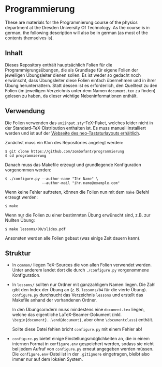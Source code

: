 Programmierung
==============

These are materials for the Programmierung course of the physics department at
the Dresden University Of Technology. As the course is in german, the following
description will also be in german (as most of the contents themselves is).

Inhalt
------

Dieses Repository enthält hauptsächlich Folien für die Programmierungsübungen,
die als Grundlage für eigene Folien der jeweiligen Übungsleiter dienen sollen.
Es ist weder so gedacht noch erwünscht, dass Übungsleiter diese Folien einfach
übernehmen und in ihrer Übung herunterrattern. Statt dessen ist es erforderlich,
den Quelltext zu den Folien (im jeweiligen Verzeichnis unter dem Namen
``document.tex`` zu finden) gelesen zu haben, da dieser wichtige
Nebeninformationen enthält.

Verwendung
----------

Die Folien verwenden das ``uniinput.sty``-TeX-Paket, welches leider nicht in der
Standard-TeX-Distribution enthalten ist. Es muss manuell installiert werden
und ist auf der [Webseite des neo-Tastaturlayouts erhältlich][1].

Zunächst muss ein Klon des Repositories angelegt werden:

    $ git clone https://github.com/zombofant/programmierung
    $ cd programmierung

Danach muss das Makefile erzeugt und grundlegende Konfiguration vorgenommen
werden:

    $ ./configure.py --author-name "Ihr Name" \
                     --author-mail "ihr.name@example.com"

Wenn keine Fehler auftreten, können die Foilen nun mit dem ``make``-Befehl
erzeugt werden:

    $ make

Wenn nur die Folien zu einer bestimmten Übung erwünscht sind, z.B. zur Nullten
Übung:

    $ make lessons/00/slides.pdf

Ansonsten werden alle Folien gebaut (was einige Zeit dauern kann).

Struktur
--------

*   In ``common/`` liegen TeX-Sources die von allen Folien verwendet werden.
    Unter anderem landet dort die durch ``./configure.py`` vorgenommene
    Konfiguration.

*   In ``lessons/`` sollten nur Ordner mit ganzzahligem Namen liegen. Die Zahl
    gibt den Index der Übung an (z. B. ``lessons/04`` für die vierte Übung).
    ``configure.py`` durchsucht das Verzeichnis ``lessons`` und erstellt das
    Makefile anhand der vorhandenen Ordner.

    In den Übungsorndern muss mindestens eine ``document.tex`` liegen, welche
    das eigentliche LaTeX-Beamer-Dokument (inkl.
    ``\begin{document}..\end{document}``, aber ohne ``\documentclass``) enthält.

    Sollte diese Datei fehlen bricht ``configure.py`` mit einem Fehler ab!

*   ``configure.py`` bietet einige Einstellungsmöglichkeiten an, die in einem
    internen Format in ``configure.env`` gespeichert werden, sodass sie nicht
    bei jedem Aufruf von ``configure.py`` erneut angegeben werden müssen. Die
    ``configure.env``-Datei ist in der ``.gitignore`` eingetragen, bleibt also
    immer nur auf dem lokalen System.


   [1]: http://wiki.neo-layout.org/browser/latex/Standard-LaTeX/
